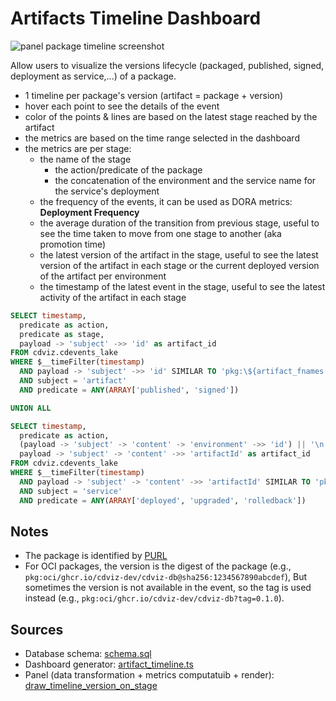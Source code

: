 # Artifacts Timeline Dashboard

![panel package timeline screenshot](/screenshots/grafana_panel_timeline_version_on_stage-20250606_2018.png)

Allow users to visualize the versions lifecycle (packaged, published, signed, deployment as service,...) of a package.

- 1 timeline per package's version (artifact = package + version)
- hover each point to see the details of the event
- color of the points & lines are based on the latest stage reached by the artifact
- the metrics are based on the time range selected in the dashboard
- the metrics are per stage:
  - the name of the stage
    - the action/predicate of the package
    - the concatenation of the environment and the service name for the service's deployment
  - the frequency of the events, it can be used as DORA metrics: **Deployment Frequency**
  - the average duration of the transition from previous stage, useful to see the time taken to move from one stage to another (aka promotion time)
  - the latest version of the artifact in the stage, useful to see the latest version of the artifact in each stage   or the current deployed version of the artifact per environment
  - the timestamp of the latest event in the stage, useful to see the latest activity of the artifact in each stage

```sql
SELECT timestamp,
  predicate as action,
  predicate as stage,
  payload -> 'subject' ->> 'id' as artifact_id
FROM cdviz.cdevents_lake
WHERE $__timeFilter(timestamp)
  AND payload -> 'subject' ->> 'id' SIMILAR TO 'pkg:\${artifact_fnames:raw}(@|\\?)%'
  AND subject = 'artifact'
  AND predicate = ANY(ARRAY['published', 'signed'])

UNION ALL

SELECT timestamp,
  predicate as action,
  (payload -> 'subject' -> 'content' -> 'environment' ->> 'id') || '\n' || (payload -> 'subject' ->> 'id') as stage,
  payload -> 'subject' -> 'content' ->> 'artifactId' as artifact_id
FROM cdviz.cdevents_lake
WHERE $__timeFilter(timestamp)
  AND payload -> 'subject' -> 'content' ->> 'artifactId' SIMILAR TO 'pkg:\${artifact_fnames:raw}(@|\\?)%'
  AND subject = 'service'
  AND predicate = ANY(ARRAY['deployed', 'upgraded', 'rolledback'])
```

## Notes

- The package is identified by [PURL](https://github.com/package-url/purl-spec/blob/main/PURL-TYPES.rst)
- For OCI packages, the version is the digest of the package (e.g., `pkg:oci/ghcr.io/cdviz-dev/cdviz-db@sha256:1234567890abcdef`), But sometimes the version is not available in the event, so the tag is used instead (e.g., `pkg:oci/ghcr.io/cdviz-dev/cdviz-db?tag=0.1.0`).

## Sources

- Database schema: [schema.sql](https://github.com/cdviz-dev/cdviz/blob/main/cdviz-db/src/schema.sql)
- Dashboard generator: [artifact_timeline.ts](https://github.com/cdviz-dev/cdviz/blob/main/cdviz-grafana/dashboards_generator/src/dashboards/artifact_timeline.ts)
- Panel (data transformation + metrics computatuib + render): [draw_timeline_version_on_stage]( https://github.com/cdviz-dev/cdviz/blob/main/cdviz-grafana/dashboards_generator/src/panels/browser_scripts/draw_timeline_version_on_stage.ts)
